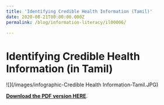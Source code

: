 ```yaml
---
title: 'Identifying Credible Health Information (Tamil)'
date: 2020-08-21T00:00:00.000Z
permalink: /blog/information-literacy/il00006/

---
```



<h1>Identifying Credible Health Information (in Tamil)</h1>

![](/images/infographic-Credible Health Information-Tamil.JPG)

**[Download the PDF version HERE](/files/infographic/IdentifyingCredible_Health_Information_Tamil.pdf)**.

